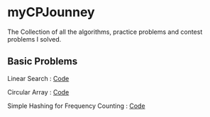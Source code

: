 # myCPJounney

The Collection of all the algorithms, practice problems and contest problems I solved.

## Basic Problems

Linear Search : [Code](./Practice/BasicProblem/linear_search.cpp)

Circular Array : [Code](./Practice/BasicProblem/circular_array.cpp)

Simple Hashing for Frequency Counting : [Code](./Practice/BasicProblem/hashing.cpp)
